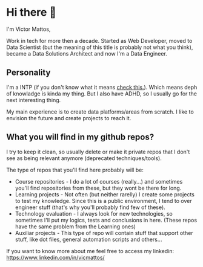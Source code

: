 # Hi there 👋
I'm Victor Mattos,

Work in tech for more then a decade. Started as Web Developer, moved to Data Scientist (but the meaning of this title is probably not what you think), became a Data Solutions Architect and now I'm a Data Engineer.

## Personality

I'm a INTP (if you don't know what it means [check this.](https://www.16personalities.com/intp-personality)). Which means deph of knowladge is kinda my thing. But I also have ADHD, so I usually go for the next interesting thing.

My main experience is to create data platforms/areas from scratch. I like to envision the future and create projects to reach it.

## What you will find in my github repos?

I try to keep it clean, so usually delete or make it private repos that I don't see as being relevant anymore (deprecated techniques/tools).

The type of repos that you'll find here probably will be:
* Course repositories - I do a lot of courses (really...) and sometimes you'll find repositories from these, but they wont be there for long.
* Learning projects - Not often (but neither rarelly) I create some projects to test my knowledge. Since this is a public environment, I tend to over engineer stuff (that's why you'll probably find few of these).
* Technology evaluation - I always look for new technologies, so sometimes I'll put my logics, tests and conclusions in here. (These repos have the same problem from the Learning ones)
* Auxiliar projects - This type of repo will contain stuff that support other stuff, like dot files, general automation scripts and others...


If you want to know more about me feel free to access my linkedin: https://www.linkedin.com/in/vicmattos/

<!--
**VictorMattos/VictorMattos** is a ✨ _special_ ✨ repository because its `README.md` (this file) appears on your GitHub profile.

Here are some ideas to get you started:

- 🔭 I’m currently working on ...
- 🌱 I’m currently learning ...
- 👯 I’m looking to collaborate on ...
- 🤔 I’m looking for help with ...
- 💬 Ask me about ...
- 📫 How to reach me: ...
- 😄 Pronouns: ...
- ⚡ Fun fact: ...
-->
